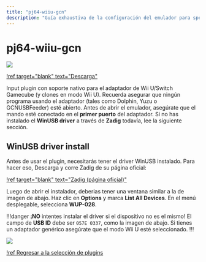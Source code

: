 ```yaml
---
title: "pj64-wiiu-gcn"
description: "Guía exhaustiva de la configuración del emulador para speedruns de Super Mario 64" 
---
```


# pj64-wiiu-gcn

![](./img/pj64-wiiu-gcn.png)

[!ref target="blank" text="Descarga"](https://github.com/wermipls/pj64-wiiu-gcn/releases/latest/download/pj64-wiiu-gcn.dll)

Input plugin con soporte nativo para el adaptador de Wii U/Switch Gamecube (y clones en modo Wii U). Recuerda asegurar que ningún programa usando el adaptador (tales como Dolphin, Yuzu o GCNUSBFeeder) esté abierto. Antes de abrir el emulador, asegúrate que el mando esté conectado en el **primer puerto** del adaptador. Si no has instalado el **WinUSB driver** a través de **Zadig** todavía, lee la siguiente sección.

## WinUSB driver install

Antes de usar el plugin, necesitarás tener el driver WinUSB instalado. Para hacer eso, Descarga y corre Zadig de su página oficial:

[!ref target="blank" text="Zadig (página oficial)"](http://zadig.akeo.ie/)

Luego de abrir el instalador, deberias tener una ventana similar a la de imagen de abajo. Haz clic en **Options** y marca **List All Devices**. En el menú desplegable, selecciona **WUP-028**.

!!!danger
¡**NO** intentes instalar el driver si el dispositivo no es el mismo! El campo de **USB ID** debe ser `057E 0337`, como la imagen de abajo. Si tienes un adaptador genérico asegúrate que el modo Wii U esté seleccionado.
!!!

![](./img/zadig.png)

[!ref Regresar a la selección de plugins](plugin_setup.md#selección-de-plugins)
